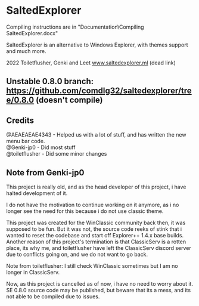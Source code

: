 # SaltedExplorer
Compiling instructions are in "Documentation\Compiling SaltedExplorer.docx"

SaltedExplorer is an alternative to Windows Explorer, with themes support and much more.

2022 Toiletflusher, Genki and Leet
www.saltedexplorer.ml (dead link)

## Unstable 0.8.0 branch: https://github.com/comdlg32/saltedexplorer/tree/0.8.0 (doesn't compile)

## Credits
@AEAEAEAE4343 - Helped us with a lot of stuff, and has written the new menu bar code.  
@Genki-jp0 - Did most stuff  
@toiletflusher - Did some minor changes

## Note from Genki-jp0

This project is really old, and as the head developer of this project,
i have halted development of it.

I do not have the motivation to continue working on it anymore,
as i no longer see the need for this because i do not use classic theme.

This project was created for the WinClassic community back then, it was supposed to be fun.
But it was not, the source code reeks of stink that i wanted to reset the codebase and start off Explorer++ 1.4.x base builds.
Another reason of this project's termination is that ClassicServ is a rotten place, its why me,
and toiletflusher have left the ClassicServ discord server due to conflicts going on, and we do not want to go back.

Note from toiletflusher: I still check WinClassic sometimes but I am no longer in ClassicServ.  

Now, as this project is cancelled as of now, i have no need to worry about it.
SE 0.8.0 source code may be published, but beware that its a mess, and its not able to be compiled due to issues.
